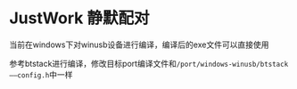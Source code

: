 # JustWork 静默配对

当前在windows下对winusb设备进行编译，编译后的exe文件可以直接使用

参考btstack进行编译，修改目标port编译文件和`/port/windows-winusb/btstack——config.h`中一样

